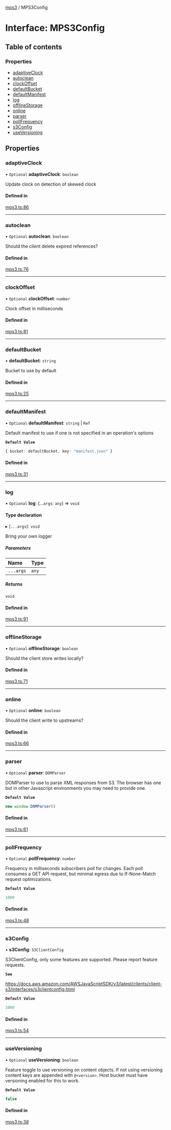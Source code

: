 [mps3](../API.md) / MPS3Config

# Interface: MPS3Config

## Table of contents

### Properties

- [adaptiveClock](MPS3Config.md#adaptiveclock)
- [autoclean](MPS3Config.md#autoclean)
- [clockOffset](MPS3Config.md#clockoffset)
- [defaultBucket](MPS3Config.md#defaultbucket)
- [defaultManifest](MPS3Config.md#defaultmanifest)
- [log](MPS3Config.md#log)
- [offlineStorage](MPS3Config.md#offlinestorage)
- [online](MPS3Config.md#online)
- [parser](MPS3Config.md#parser)
- [pollFrequency](MPS3Config.md#pollfrequency)
- [s3Config](MPS3Config.md#s3config)
- [useVersioning](MPS3Config.md#useversioning)

## Properties

### adaptiveClock

• `Optional` **adaptiveClock**: `boolean`

Update clock on detection of skewed clock

#### Defined in

[mps3.ts:86](https://github.com/endpointservices/mps3/blob/8f2a5d4/src/mps3.ts#L86)

___

### autoclean

• `Optional` **autoclean**: `boolean`

Should the client delete expired references?

#### Defined in

[mps3.ts:76](https://github.com/endpointservices/mps3/blob/8f2a5d4/src/mps3.ts#L76)

___

### clockOffset

• `Optional` **clockOffset**: `number`

Clock offset in milliseconds

#### Defined in

[mps3.ts:81](https://github.com/endpointservices/mps3/blob/8f2a5d4/src/mps3.ts#L81)

___

### defaultBucket

• **defaultBucket**: `string`

Bucket to use by default

#### Defined in

[mps3.ts:25](https://github.com/endpointservices/mps3/blob/8f2a5d4/src/mps3.ts#L25)

___

### defaultManifest

• `Optional` **defaultManifest**: `string` \| `Ref`

Default manifest to use if one is not specified in an
operation's options

**`Default Value`**

```ts
{ bucket: defaultBucket, key: "manifest.json" }
```

#### Defined in

[mps3.ts:31](https://github.com/endpointservices/mps3/blob/8f2a5d4/src/mps3.ts#L31)

___

### log

• `Optional` **log**: (...`args`: `any`) => `void`

#### Type declaration

▸ (`...args`): `void`

Bring your own logger

##### Parameters

| Name | Type |
| :------ | :------ |
| `...args` | `any` |

##### Returns

`void`

#### Defined in

[mps3.ts:91](https://github.com/endpointservices/mps3/blob/8f2a5d4/src/mps3.ts#L91)

___

### offlineStorage

• `Optional` **offlineStorage**: `boolean`

Should the client store writes locally?

#### Defined in

[mps3.ts:71](https://github.com/endpointservices/mps3/blob/8f2a5d4/src/mps3.ts#L71)

___

### online

• `Optional` **online**: `boolean`

Should the client write to upstreams?

#### Defined in

[mps3.ts:66](https://github.com/endpointservices/mps3/blob/8f2a5d4/src/mps3.ts#L66)

___

### parser

• `Optional` **parser**: `DOMParser`

DOMParser to use to parse XML responses from S3. The browser has one
but in other Javascript environments you may need to provide one.

**`Default Value`**

```ts
new window.DOMParser()
```

#### Defined in

[mps3.ts:61](https://github.com/endpointservices/mps3/blob/8f2a5d4/src/mps3.ts#L61)

___

### pollFrequency

• `Optional` **pollFrequency**: `number`

Frequency in milliseconds subscribers poll for changes.
Each poll consumes a GET API request, but minimal egress
due to If-None-Match request optimizations.

**`Default Value`**

```ts
1000
```

#### Defined in

[mps3.ts:48](https://github.com/endpointservices/mps3/blob/8f2a5d4/src/mps3.ts#L48)

___

### s3Config

• **s3Config**: `S3ClientConfig`

S3ClientConfig, only some features are supported. Please report feature requests.

**`See`**

https://docs.aws.amazon.com/AWSJavaScriptSDK/v3/latest/clients/client-s3/interfaces/s3clientconfig.html

**`Default Value`**

```ts
1000
```

#### Defined in

[mps3.ts:54](https://github.com/endpointservices/mps3/blob/8f2a5d4/src/mps3.ts#L54)

___

### useVersioning

• `Optional` **useVersioning**: `boolean`

Feature toggle to use versioning on content objects. If not
using versioning content keys are appended with `@<version>`.
Host bucket must have versioning enabled for this to work.

**`Default Value`**

```ts
false
```

#### Defined in

[mps3.ts:38](https://github.com/endpointservices/mps3/blob/8f2a5d4/src/mps3.ts#L38)
